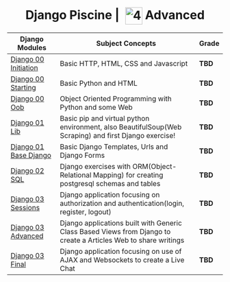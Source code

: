 <!--HEADER-->
<h1 align="center"> Django Piscine | 
 <picture>
  <source media="(prefers-color-scheme: dark)" srcset="https://cdn.simpleicons.org/42/white">
  <img alt="42" width=40 align="center" src="https://cdn.simpleicons.org/42/Black">
 </picture>
 Advanced 
  <!-- <img alt="Complete" src="https://raw.githubusercontent.com/Mqxx/GitHub-Markdown/main/blockquotes/badge/dark-theme/complete.svg"> -->
</h1>
<!--FINISH HEADER-->


| Django Modules                                                                                           | Subject Concepts                                                                                                 | Grade   |
|----------------------------------------------------------------------------------------------------------|------------------------------------------------------------------------------------------------------------------|---------|
| [Django 00 Initiation](https://github.com/josephcheel/42-Django-Piscine/tree/main/Django_00_Initiation)  | Basic HTTP, HTML, CSS and Javascript                                                                             | **TBD** |
| [Django 00 Starting](https://github.com/josephcheel/42-Django-Piscine/tree/main/Django_00_Starting)      | Basic Python and HTML                                                                                            | **TBD** |
| [Django 00 Oob](https://github.com/josephcheel/42-Django-Piscine/tree/main/Django_00_Oob)                | Object Oriented Programming with Python and some Web                                                             | **TBD** |
| [Django 01 Lib](https://github.com/josephcheel/42-Django-Piscine/tree/main/Django_01_Lib)                | Basic pip and virtual python environment, also BeautifulSoup(Web Scraping) and first Django exercise!            | **TBD** |
| [Django 01 Base Django](https://github.com/josephcheel/42-Django-Piscine/tree/main/Django_01_BaseDjango) | Basic Django Templates, Urls and Django Forms                                                                    | **TBD** |
| [Django 02 SQL](https://github.com/josephcheel/42-Django-Piscine/tree/main/Django_02_SQL)                | Django exercises with ORM(Object-Relational Mapping) for creating postgresql schemas and tables                  | **TBD** |
| [Django 03 Sessions](https://github.com/josephcheel/42-Django-Piscine/tree/main/Django_03_Sessions)      | Django application focusing on authorization and authentication(login, register, logout)                         | **TBD** |
| [Django 03 Advanced](https://github.com/josephcheel/42-Django-Piscine/tree/main/Django_03_Advanced)      | Django applications built with Generic Class Based Views from Django to create a Articles Web to share writings  | **TBD** |
| [Django 03 Final](https://github.com/josephcheel/42-Django-Piscine/tree/main/Django_03_Final)            | Django application focusing on use of AJAX and Websockets to create a Live Chat                                  | **TBD** |